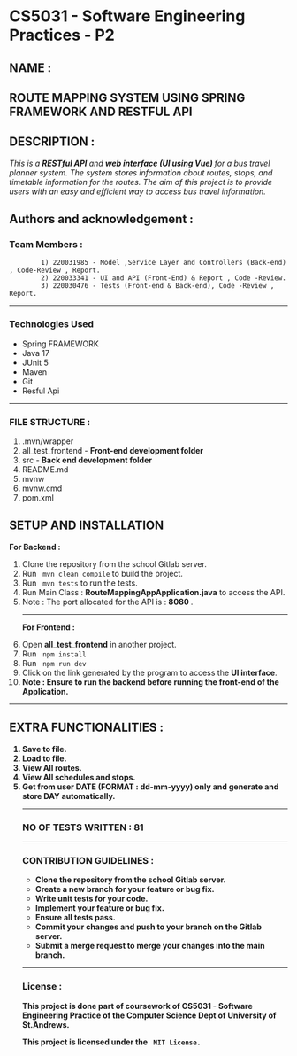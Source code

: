 # CS5031 - Software Engineering Practices - P2


## NAME :
**ROUTE MAPPING SYSTEM USING SPRING FRAMEWORK AND RESTFUL API**
--
## DESCRIPTION :
<p> 
<em> This is a <strong>RESTful API</strong> and <strong> web interface (UI using Vue) </strong> for a bus travel planner system. The system stores information about routes, stops, and timetable information for the routes. The aim of this project is to provide users with an easy and efficient way to access bus travel information.
</em>
</p>

## Authors and acknowledgement :

### Team Members :

            1) 220031985 - Model ,Service Layer and Controllers (Back-end) , Code-Review , Report.
            2) 220033341 - UI and API (Front-End) & Report , Code -Review.
            3) 220030476 - Tests (Front-end & Back-end), Code -Review , Report.


--- 

### Technologies Used

* Spring FRAMEWORK
* Java 17 
* JUnit 5
* Maven
* Git
* Resful Api
---

### FILE STRUCTURE :

<ol>
<li>.mvn/wrapper	
<li>all_test_frontend - <strong> Front-end development folder</strong>
<li> src - <strong> Back end development folder </strong>     
<li>README.md
<li>mvnw	
<li>mvnw.cmd
<li>pom.xml
</ol>


## SETUP AND INSTALLATION

<strong> For Backend : </strong>
<ol>
<li> Clone the repository from the school Gitlab server.
<li> Run <code> mvn clean compile</code> to build the project.
<li> Run  <code> mvn tests</code> to run the tests.
<li> Run  Main Class : <strong>RouteMappingAppApplication.java</strong> to access the API.
<li> Note : The port allocated for the API is : <strong> 8080 </strong>.
<br/>

---
<strong> For Frontend : </strong>
<li> Open <strong>all_test_frontend</strong> in another project.
<li> Run <code> npm install</code>
<li> Run <code> npm run dev </code>
<li> Click on the link generated by the program to access the <strong>UI interface</strong>.
<li> <strong> Note : Ensure to run the backend before running the front-end of the Application.
</ol>

---

## EXTRA FUNCTIONALITIES :
<ol>
<li> Save to file.
<li> Load to file.
<li> View All routes.
<li> View All schedules and stops.
<li> Get from user <strong> DATE (FORMAT : dd-mm-yyyy) </strong> only and generate and store <strong>DAY </strong> automatically. 

---

### NO OF TESTS WRITTEN : 81 

---

### CONTRIBUTION GUIDELINES : 
- Clone the repository from the school Gitlab server.
- Create a new branch for your feature or bug fix.
- Write unit tests for your code.
- Implement your feature or bug fix.
- Ensure all tests pass.
- Commit your changes and push to your branch on the Gitlab server.
- Submit a merge request to merge your changes into the main branch.

--- 
### License :
This project is done part of coursework of <strong> CS5031 - Software Engineering Practice</strong> of the <strong> Computer Science Dept of University of St.Andrews.</strong> </br>

This project is licensed under the <code> MIT License. </code>




